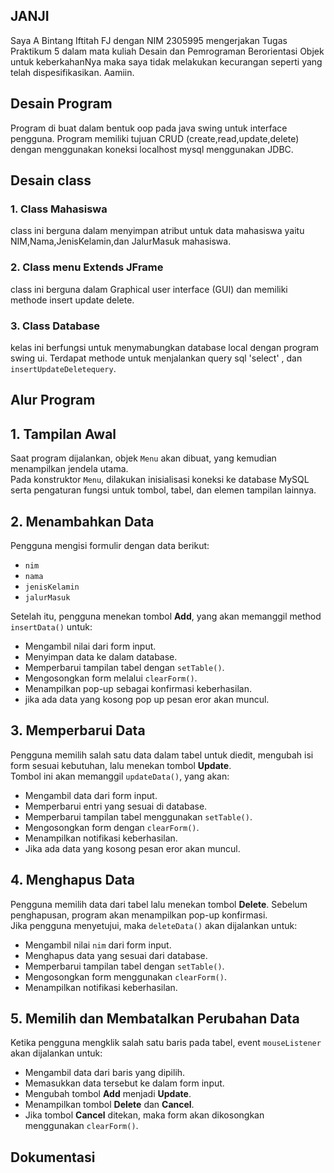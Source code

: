 ## JANJI
Saya A Bintang Iftitah FJ dengan NIM 2305995 mengerjakan Tugas Praktikum 5 dalam mata kuliah Desain dan Pemrograman Berorientasi Objek untuk keberkahanNya maka saya tidak melakukan kecurangan seperti yang telah dispesifikasikan. Aamiin.

## Desain Program 
Program di buat dalam bentuk oop pada java swing untuk interface pengguna. Program memiliki tujuan CRUD (create,read,update,delete) dengan menggunakan koneksi localhost mysql menggunakan JDBC.

## Desain class 

### 1. Class Mahasiswa 
class ini berguna dalam menyimpan atribut untuk data mahasiswa yaitu NIM,Nama,JenisKelamin,dan JalurMasuk mahasiswa. 

### 2. Class menu Extends JFrame 
class ini berguna dalam Graphical user interface (GUI) dan memiliki methode insert update delete.

### 3. Class Database
kelas ini berfungsi untuk menymabungkan database local dengan program swing ui. Terdapat methode untuk menjalankan query sql 'select' , dan `insertUpdateDeletequery`.

## Alur Program 

## 1. Tampilan Awal  
Saat program dijalankan, objek `Menu` akan dibuat, yang kemudian menampilkan jendela utama.  
Pada konstruktor `Menu`, dilakukan inisialisasi koneksi ke database MySQL serta pengaturan fungsi untuk tombol, tabel, dan elemen tampilan lainnya.  

## 2. Menambahkan Data  
Pengguna mengisi formulir dengan data berikut:  
- `nim`  
- `nama`  
- `jenisKelamin`  
- `jalurMasuk`  

Setelah itu, pengguna menekan tombol **Add**, yang akan memanggil method `insertData()` untuk:  
- Mengambil nilai dari form input.  
- Menyimpan data ke dalam database.  
- Memperbarui tampilan tabel dengan `setTable()`.  
- Mengosongkan form melalui `clearForm()`.  
- Menampilkan pop-up sebagai konfirmasi keberhasilan.
- jika ada data yang kosong pop up pesan eror akan muncul.  

## 3. Memperbarui Data  
Pengguna memilih salah satu data dalam tabel untuk diedit, mengubah isi form sesuai kebutuhan, lalu menekan tombol **Update**.  
Tombol ini akan memanggil `updateData()`, yang akan:  
- Mengambil data dari form input.  
- Memperbarui entri yang sesuai di database.  
- Memperbarui tampilan tabel menggunakan `setTable()`.  
- Mengosongkan form dengan `clearForm()`.  
- Menampilkan notifikasi keberhasilan.
- Jika ada data yang kosong pesan eror akan muncul.

## 4. Menghapus Data  
Pengguna memilih data dari tabel lalu menekan tombol **Delete**. Sebelum penghapusan, program akan menampilkan pop-up konfirmasi.  
Jika pengguna menyetujui, maka `deleteData()` akan dijalankan untuk:  
- Mengambil nilai `nim` dari form input.  
- Menghapus data yang sesuai dari database.  
- Memperbarui tampilan tabel dengan `setTable()`.  
- Mengosongkan form menggunakan `clearForm()`.  
- Menampilkan notifikasi keberhasilan.  

## 5. Memilih dan Membatalkan Perubahan Data  
Ketika pengguna mengklik salah satu baris pada tabel, event `mouseListener` akan dijalankan untuk:  
- Mengambil data dari baris yang dipilih.  
- Memasukkan data tersebut ke dalam form input.  
- Mengubah tombol **Add** menjadi **Update**.  
- Menampilkan tombol **Delete** dan **Cancel**.  
- Jika tombol **Cancel** ditekan, maka form akan dikosongkan menggunakan `clearForm()`.

## Dokumentasi 
 



